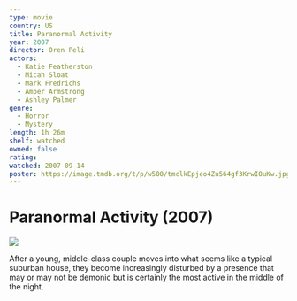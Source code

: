 ```yaml
---
type: movie
country: US
title: Paranormal Activity
year: 2007
director: Oren Peli
actors:
  - Katie Featherston
  - Micah Sloat
  - Mark Fredrichs
  - Amber Armstrong
  - Ashley Palmer
genre:
  - Horror
  - Mystery
length: 1h 26m
shelf: watched
owned: false
rating:
watched: 2007-09-14
poster: https://image.tmdb.org/t/p/w500/tmclkEpjeo4Zu564gf3KrwIOuKw.jpg
---
```


# Paranormal Activity (2007)

![](https://image.tmdb.org/t/p/w500/tmclkEpjeo4Zu564gf3KrwIOuKw.jpg)

After a young, middle-class couple moves into what seems like a typical suburban house, they become increasingly disturbed by a presence that may or may not be demonic but is certainly the most active in the middle of the night.